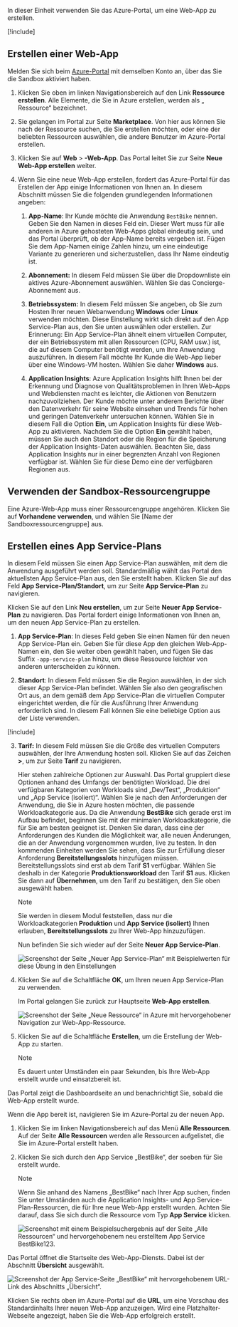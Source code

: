 In dieser Einheit verwenden Sie das Azure-Portal, um eine Web-App zu erstellen.

[!include[](../../../includes/azure-sandbox-activate.md)]

## <a name="create-a-web-app"></a>Erstellen einer Web-App

Melden Sie sich beim [Azure-Portal](https://portal.azure.com/learn.docs.microsoft.com?azure-portal=true) mit demselben Konto an, über das Sie die Sandbox aktiviert haben.

1. Klicken Sie oben im linken Navigationsbereich auf den Link **Ressource erstellen**. Alle Elemente, die Sie in Azure erstellen, werden als „ Ressource“ bezeichnet.

1. Sie gelangen im Portal zur Seite **Marketplace**. Von hier aus können Sie nach der Ressource suchen, die Sie erstellen möchten, oder eine der beliebten Ressourcen auswählen, die andere Benutzer im Azure-Portal erstellen.

1. Klicken Sie auf **Web** > **-Web-App**. Das Portal leitet Sie zur Seite **Neue Web-App erstellen** weiter.

1. Wenn Sie eine neue Web-App erstellen, fordert das Azure-Portal für das Erstellen der App einige Informationen von Ihnen an. In diesem Abschnitt müssen Sie die folgenden grundlegenden Informationen angeben:

    1. **App-Name**: Ihr Kunde möchte die Anwendung `BestBike` nennen. Geben Sie den Namen in dieses Feld ein. Dieser Wert muss für alle anderen in Azure gehosteten Web-Apps global eindeutig sein, und das Portal überprüft, ob der App-Name bereits vergeben ist. Fügen Sie dem App-Namen einige Zahlen hinzu, um eine eindeutige Variante zu generieren und sicherzustellen, dass Ihr Name eindeutig ist.

    2. **Abonnement:** In diesem Feld müssen Sie über die Dropdownliste ein aktives Azure-Abonnement auswählen. Wählen Sie das Concierge-Abonnement aus.

    3. **Betriebssystem:** In diesem Feld müssen Sie angeben, ob Sie zum Hosten Ihrer neuen Webanwendung **Windows** oder **Linux** verwenden möchten. Diese Einstellung wirkt sich direkt auf den App Service-Plan aus, den Sie unten auswählen oder erstellen. Zur Erinnerung: Ein App Service-Plan ähnelt einem virtuellen Computer, der ein Betriebssystem mit allen Ressourcen (CPU, RAM usw.) ist, die auf diesem Computer benötigt werden, um Ihre Anwendung auszuführen. In diesem Fall möchte Ihr Kunde die Web-App lieber über eine Windows-VM hosten. Wählen Sie daher **Windows** aus.

    4. **Application Insights**: Azure Application Insights hilft Ihnen bei der Erkennung und Diagnose von Qualitätsproblemen in Ihren Web-Apps und Webdiensten macht es leichter, die Aktionen von Benutzern nachzuvollziehen. Der Kunde möchte unter anderem Berichte über den Datenverkehr für seine Website einsehen und Trends für hohen und geringen Datenverkehr untersuchen können. Wählen Sie in diesem Fall die Option **Ein**, um Application Insights für diese Web-App zu aktivieren. Nachdem Sie die Option **Ein** gewählt haben, müssen Sie auch den Standort oder die Region für die Speicherung der Application Insights-Daten auswählen. Beachten Sie, dass Application Insights nur in einer begrenzten Anzahl von Regionen verfügbar ist. Wählen Sie für diese Demo eine der verfügbaren Regionen aus.

## <a name="use-the-sandbox-resource-group"></a>Verwenden der Sandbox-Ressourcengruppe

Eine Azure-Web-App muss einer Ressourcengruppe angehören. Klicken Sie auf **Vorhandene verwenden**, und wählen Sie <rgn>[Name der Sandboxressourcengruppe]</rgn> aus.

## <a name="create-an-app-service-plan"></a>Erstellen eines App Service-Plans

In diesem Feld müssen Sie einen App Service-Plan auswählen, mit dem die Anwendung ausgeführt werden soll. Standardmäßig wählt das Portal den aktuellsten App Service-Plan aus, den Sie erstellt haben. Klicken Sie auf das Feld **App Service-Plan/Standort**, um zur Seite **App Service-Plan** zu navigieren.

Klicken Sie auf den Link **Neu erstellen**, um zur Seite **Neuer App Service-Plan** zu navigieren. Das Portal fordert einige Informationen von Ihnen an, um den neuen App Service-Plan zu erstellen.

1. **App Service-Plan**: In dieses Feld geben Sie einen Namen für den neuen App Service-Plan ein. Geben Sie für diese App den gleichen Web-App-Namen ein, den Sie weiter oben gewählt haben, und fügen Sie das Suffix `-app-service-plan` hinzu, um diese Ressource leichter von anderen unterscheiden zu können.

2. **Standort**: In diesem Feld müssen Sie die Region auswählen, in der sich dieser App Service-Plan befindet. Wählen Sie also den geografischen Ort aus, an dem gemäß dem App Service-Plan die virtuellen Computer eingerichtet werden, die für die Ausführung Ihrer Anwendung erforderlich sind. In diesem Fall können Sie eine beliebige Option aus der Liste verwenden.

[!include[](../../../includes/azure-sandbox-regions-first-mention-note-friendly.md)]

3. **Tarif:** In diesem Feld müssen Sie die Größe des virtuellen Computers auswählen, der Ihre Anwendung hosten soll. Klicken Sie auf das Zeichen **>**, um zur Seite **Tarif** zu navigieren.

    Hier stehen zahlreiche Optionen zur Auswahl. Das Portal gruppiert diese Optionen anhand des Umfangs der benötigten Workload. Die drei verfügbaren Kategorien von Workloads sind „Dev/Test“, „Produktion“ und „App Service (isoliert)“. Wählen Sie je nach den Anforderungen der Anwendung, die Sie in Azure hosten möchten, die passende Workloadkategorie aus. Da die Anwendung **BestBike** sich gerade erst im Aufbau befindet, beginnen Sie mit der minimalen Workloadkategorie, die für Sie am besten geeignet ist. Denken Sie daran, dass eine der Anforderungen des Kunden die Möglichkeit war, alle neuen Änderungen, die an der Anwendung vorgenommen wurden, live zu testen. In den kommenden Einheiten werden Sie sehen, dass Sie zur Erfüllung dieser Anforderung **Bereitstellungsslots** hinzufügen müssen. Bereitstellungsslots sind erst ab dem Tarif **S1** verfügbar. Wählen Sie deshalb in der Kategorie **Produktionsworkload** den Tarif **S1** aus. Klicken Sie dann auf **Übernehmen**, um den Tarif zu bestätigen, den Sie oben ausgewählt haben.

    > [!NOTE]
    > Sie werden in diesem Modul feststellen, dass nur die Workloadkategorien **Produktion** und **App Service (isoliert)**  Ihnen erlauben, **Bereitstellungsslots** zu Ihrer Web-App hinzuzufügen.

    Nun befinden Sie sich wieder auf der Seite **Neuer App Service-Plan**.

    ![Screenshot der Seite „Neuer App Service-Plan“ mit Beispielwerten für diese Übung in den Einstellungen](../media/3-new-app-service-plan.PNG)

4. Klicken Sie auf die Schaltfläche **OK**, um Ihren neuen App Service-Plan zu verwenden.

    Im Portal gelangen Sie zurück zur Hauptseite **Web-App erstellen**.

    ![Screenshot der Seite „Neue Ressource“ in Azure mit hervorgehobener Navigation zur Web-App-Ressource.](../media/3-new-web-app.png)

5. Klicken Sie auf die Schaltfläche **Erstellen**, um die Erstellung der Web-App zu starten.

    > [!NOTE]
    > Es dauert unter Umständen ein paar Sekunden, bis Ihre Web-App erstellt wurde und einsatzbereit ist.

Das Portal zeigt die Dashboardseite an und benachrichtigt Sie, sobald die Web-App erstellt wurde.

Wenn die App bereit ist, navigieren Sie im Azure-Portal zu der neuen App.

1. Klicken Sie im linken Navigationsbereich auf das Menü **Alle Ressourcen**. Auf der Seite **Alle Ressourcen** werden alle Ressourcen aufgelistet, die Sie im Azure-Portal erstellt haben.

2. Klicken Sie sich durch den App Service „BestBike“, der soeben für Sie erstellt wurde.

    > [!NOTE]
    > Wenn Sie anhand des Namens „BestBike“ nach Ihrer App suchen, finden Sie unter Umständen auch die Application Insights- und App Service-Plan-Ressourcen, die für Ihre neue Web-App erstellt wurden. Achten Sie darauf, dass Sie sich durch die Ressource vom Typ **App Service** klicken.

    ![Screenshot mit einem Beispielsuchergebnis auf der Seite „Alle Ressourcen“ und hervorgehobenem neu erstelltem App Service BestBike123.](../media/3-web-app.PNG)

Das Portal öffnet die Startseite des Web-App-Diensts. Dabei ist der Abschnitt **Übersicht** ausgewählt.

![Screenshot der App Service-Seite „BestBike“ mit hervorgehobenem URL-Link des Abschnitts „Übersicht“.](../media/3-web-app-home.PNG)

Klicken Sie rechts oben im Azure-Portal auf die **URL**, um eine Vorschau des Standardinhalts Ihrer neuen Web-App anzuzeigen. Wird eine Platzhalter-Webseite angezeigt, haben Sie die Web-App erfolgreich erstellt.
